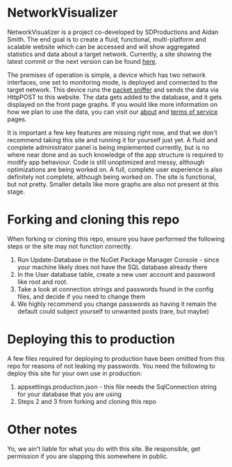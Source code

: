 # NetworkVisualizer
NetworkVisualizer is a project co-developed by SDProductions and Aidan Smith. The end goal is to create a fluid, functional, multi-platform and scalable website which can be accessed and will show aggregated statistics and data about a target network. Currently, a site showing the latest commit or the next version can be found [here](https://networkvisualizer.azurewebsites.net/).

The premises of operation is simple, a device which has two network interfaces, one set to monitoring mode, is deployed and connected to the target network. This device runs the [packet sniffer](https://github.com/AllDoge/Network-Analyzer-Backend) and sends the data via HttpPOST to this website. The data gets added to the database, and it gets displayed on the front page graphs. If you would like more information on how we plan to use the data, you can visit our [about](https://networkvisualizer.azurewebsites.net/About) and [terms of service](https://networkvisualizer.azurewebsites.net/Terms) pages.

It is important a few key features are missing right now, and that we don't recommend taking this site and running it for yourself just yet. A fluid and complete administrator panel is being implemented currently, but is no where near done and as such knowledge of the app structure is required to modify app behaviour. Code is still unoptimized and messy, although optimizations are being worked on. A full, complete user experience is also definitely not complete, although being worked on. The site is functional, but not pretty. Smaller details like more graphs are also not present at this stage.

# Forking and cloning this repo

When forking or cloning this repo, ensure you have performed the following steps or the site may not function correctly.
1) Run Update-Database in the NuGet Package Manager Console - since your machine likely does not have the SQL database already there
2) In the User database table, create a new user account and password like root and root.
3) Take a look at connection strings and passwords found in the config files, and decide if you need to change them
4) We highly recommend you change passwords as having it remain the default could subject yourself to unwanted posts (rare, but maybe)

# Deploying this to production

A few files required for deploying to production have been omitted from this repo for reasons of not leaking my passwords. You need the following to deploy this site for your own use in production:
1) appsettings.production.json - this file needs the SqlConnection string for your database that you are using
2) Steps 2 and 3 from forking and cloning this repo

# Other notes

Yo, we ain't liable for what you do with this site. Be responsible, get permission if you are slapping this somewhere in public.
